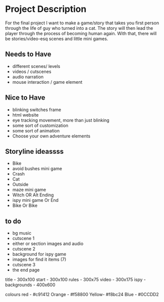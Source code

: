 # Project Description
For the final project I want to make a game/story that takes you first person through the life of guy who turned into a cat. 
The story will then lead the player through the process of becoming human again. With that, there will be stories/video-esq scenes and little mini games.

## Needs to Have
- different scenes/ levels
- videos / cutscenes
- audio narration 
- mouse interaction / game element

## Nice to Have
- blinking switches frame
- html website
- eye tracking movement, more than just blinking
- some sort of customization
- some sort of animation
- Choose your own adventure elements

## Storyline ideassss
- Bike
- avoid bushes mini game
- Crash
- Cat
- Outside
- maze mini game
- Witch OR Alt Ending
- ispy mini game Or End
- Bike Or Bike

## to do
- bg music
- cutscene 1
- either or section images and audio
- cutscene 2
- background for ispy game
- images for find it items (7)
- cutscene 3
- the end page


title - 300x100
start - 300x100
rules - 300x75
video - 300x175
ispy - 
backgrounds - 400x600

colours 
red - #c91412
Orange - #f58800
Yellow- #f8bc24
Blue - #0CCDD2 
